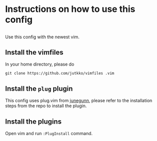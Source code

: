# Instructions on how to use this config

##
Use this config with the newest vim.

## Install the vimfiles
In your home directory, please do
```
git clone https://github.com/jutkko/vimfiles .vim
```

## Install the `plug` plugin
This config uses plug.vim from
[junegunn](https://github.com/junegunn/vim-plug), please refer to the
installation steps from the repo to install the plugin.

## Install the plugins
Open vim and run `:PlugInstall` command.
